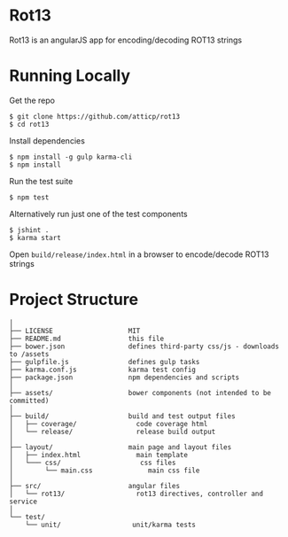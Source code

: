 # Rot13
Rot13 is an angularJS app for encoding/decoding ROT13 strings

# Running Locally

Get the repo

    $ git clone https://github.com/atticp/rot13
    $ cd rot13

Install dependencies

    $ npm install -g gulp karma-cli
    $ npm install

Run the test suite

    $ npm test

Alternatively run just one of the test components

    $ jshint .
    $ karma start

Open `build/release/index.html` in a browser to encode/decode ROT13 strings

# Project Structure

```
│
├── LICENSE                   MIT
├── README.md                 this file
├── bower.json                defines third-party css/js - downloads to /assets
├── gulpfile.js               defines gulp tasks
├── karma.conf.js             karma test config
├── package.json              npm dependencies and scripts
│
├── assets/                   bower components (not intended to be committed)
│
├── build/                    build and test output files
│   ├── coverage/               code coverage html
│   └── release/                release build output
│
├── layout/                   main page and layout files
│   ├── index.html              main template
│   └─── css/                    css files
│        └── main.css              main css file
│
├── src/                      angular files
│   └── rot13/                  rot13 directives, controller and service
│
└── test/
    └── unit/                  unit/karma tests
```